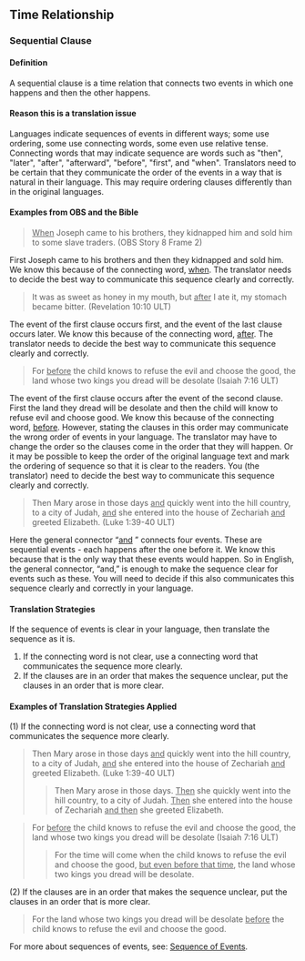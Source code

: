 ## Time Relationship

### Sequential Clause

#### Definition

A sequential clause is a time relation that connects two events in which one happens and then the other happens.

#### Reason this is a translation issue

Languages indicate sequences of events in different ways; some use ordering, some use connecting words, some even use relative tense. Connecting words that may indicate sequence are words such as "then", "later", "after", "afterward", "before", "first", and "when". Translators need to be certain that they communicate the order of the events in a way that is natural in their language. This may require ordering clauses differently than in the original languages.

#### Examples from OBS and the Bible

> <u>When</u> Joseph came to his brothers, they kidnapped him and sold him to some slave traders. (OBS Story 8 Frame 2)
 
First Joseph came to his brothers and then they kidnapped and sold him. We know this because of the connecting word, <u>when</u>. The translator needs to decide the best way to communicate this sequence clearly and correctly.

> It was as sweet as honey in my mouth, but <u>after</u> I ate it, my stomach became bitter. (Revelation 10:10 ULT)

The event of the first clause occurs first, and the event of the last clause occurs later. We know this because of the connecting word, <u>after</u>. The translator needs to decide the best way to communicate this sequence clearly and correctly.

> For <u>before</u> the child knows to refuse the evil and choose the good, the land whose two kings you dread will be desolate (Isaiah 7:16 ULT)  

The event of the first clause occurs after the event of the second clause. First the land they dread will be desolate and then the child will know to refuse evil and choose good. We know this because of the connecting word, <u>before</u>. However, stating the clauses in this order may communicate the wrong order of events in your language. The translator may have to change the order so the clauses come in the order that they will happen. Or it may be possible to keep the order of the original language text and mark the ordering of sequence so that it is clear to the readers. You (the translator) need to decide the best way to communicate this sequence clearly and correctly.

> Then Mary arose in those days <u>and</u> quickly went into the hill country, to a city of Judah, <u>and</u> she entered into the house of Zechariah <u>and</u> greeted Elizabeth. (Luke 1:39-40 ULT)

Here the general connector “<u>and</u> ” connects four events. These are sequential events - each happens after the one before it. We know this because that is the only way that these events would happen. So in English, the general connector, “and,” is enough to make the sequence clear for events such as these. You will need to decide if this also communicates this sequence clearly and correctly in your language.

#### Translation Strategies

If the sequence of events is clear in your language, then translate the sequence as it is.

1. If the connecting word is not clear, use a connecting word that communicates the sequence more clearly.
1. If the clauses are in an order that makes the sequence unclear, put the clauses in an order that is more clear. 

#### Examples of Translation Strategies Applied

(1) If the connecting word is not clear, use a connecting word that communicates the sequence more clearly.

> Then Mary arose in those days <u>and</u> quickly went into the hill country, to a city of Judah, <u>and</u> she entered into the house of Zechariah <u>and</u> greeted Elizabeth. (Luke 1:39-40 ULT)
>> Then Mary arose in those days. <u>Then</u> she quickly went into the hill country, to a city of Judah. <u>Then</u> she entered into the house of Zechariah <u>and then</u> she greeted Elizabeth. 

> For <u>before</u> the child knows to refuse the evil and choose the good, the land whose two kings you dread will be desolate (Isaiah 7:16 ULT)  
>> For the time will come when the child knows to refuse the evil and choose the good, <u>but even before that time</u>, the land whose two kings you dread will be desolate.

(2) If the clauses are in an order that makes the sequence unclear, put the clauses in an order that is more clear.

> For the land whose two kings you dread will be desolate <u>before</u> the child knows to refuse the evil and choose the good.

For more about sequences of events, see: [Sequence of Events](../figs-events/01.md).
